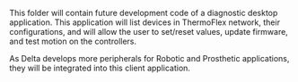 This folder will contain future development code of a diagnostic desktop application.  This application will list devices in ThermoFlex network, their configurations, and will allow the user to set/reset values, update firmware, and test motion on the controllers.

As Delta develops more peripherals for Robotic and Prosthetic applications, they will be integrated into this client application.